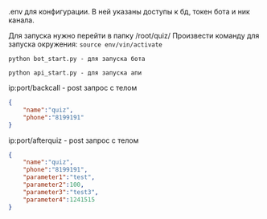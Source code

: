 .env для конфигурации. В ней указаны доступы к бд, токен бота и ник канала. 

Для запуска нужно перейти в папку /root/quiz/
Произвести команду для запуска окружения:
`source env/vin/activate` 

`python bot_start.py - для запуска бота`

`python api_start.py - для запуска апи`

ip:port/backcall - post запрос с телом 
```json
{
    "name":"quiz",
    "phone":"8199191"
}
```


ip:port/afterquiz - post запрос с телом 
```json
{
    "name":"quiz",
    "phone":"8199191",
    "parameter1":"test",
    "parameter2":100,
    "parameter3":"test3",
    "parameter4":1241515
}
```
